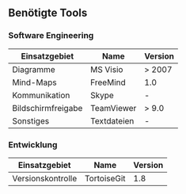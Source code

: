 ## Benötigte Tools

### Software Engineering

| Einsatzgebiet      | Name        | Version |
| ------------------ | ----------- | ------- |
| Diagramme          | MS Visio    | > 2007  |
| Mind-Maps          | FreeMind    | 1.0     |
| Kommunikation      | Skype       | -       |
| Bildschirmfreigabe | TeamViewer  | > 9.0   |
| Sonstiges          | Textdateien | -       |

### Entwicklung

| Einsatzgebiet     | Name        | Version |
| ----------------- | ----------- | ------- |
| Versionskontrolle | TortoiseGit | 1.8     |
